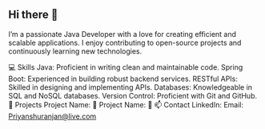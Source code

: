## Hi there 👋
I’m a passionate Java Developer with a love for creating efficient and scalable applications. I enjoy contributing to open-source projects and continuously learning new technologies.

💻 Skills
Java: Proficient in writing clean and maintainable code.
Spring Boot: Experienced in building robust backend services.
RESTful APIs: Skilled in designing and implementing APIs.
Databases: Knowledgeable in SQL and NoSQL databases.
Version Control: Proficient with Git and GitHub.
🚀 Projects
Project Name: 🌟
Project Name: 🌟
📫 Contact
LinkedIn:
Email: Priyanshuranjan@live.com

<!--
**iPriyanshuRanjan/iPriyanshuRanjan** is a ✨ _special_ ✨ repository because its `README.md` (this file) appears on your GitHub profile.

Here are some ideas to get you started:

- 🔭 I’m currently working on ...
- 🌱 I’m currently learning ...
- 👯 I’m looking to collaborate on ...
- 🤔 I’m looking for help with ...
- 💬 Ask me about ...
- 📫 How to reach me: ...
- 😄 Pronouns: ...
- ⚡ Fun fact: ...
-->
